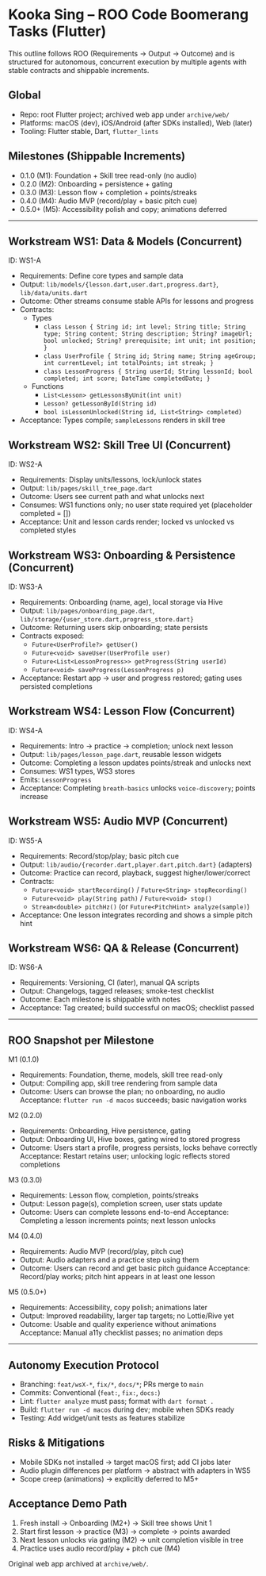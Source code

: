 # Kooka Sing – ROO Code Boomerang Tasks (Flutter)

This outline follows ROO (Requirements → Output → Outcome) and is structured for autonomous, concurrent execution by multiple agents with stable contracts and shippable increments.

## Global
- Repo: root Flutter project; archived web app under `archive/web/`
- Platforms: macOS (dev), iOS/Android (after SDKs installed), Web (later)
- Tooling: Flutter stable, Dart, `flutter_lints`

## Milestones (Shippable Increments)
- 0.1.0 (M1): Foundation + Skill tree read-only (no audio)
- 0.2.0 (M2): Onboarding + persistence + gating
- 0.3.0 (M3): Lesson flow + completion + points/streaks
- 0.4.0 (M4): Audio MVP (record/play + basic pitch cue)
- 0.5.0+ (M5): Accessibility polish and copy; animations deferred

---

## Workstream WS1: Data & Models (Concurrent)
ID: WS1-A
- Requirements: Define core types and sample data
- Output: `lib/models/{lesson.dart,user.dart,progress.dart}`, `lib/data/units.dart`
- Outcome: Other streams consume stable APIs for lessons and progress
- Contracts:
  - Types
    - `class Lesson { String id; int level; String title; String type; String content; String description; String? imageUrl; bool unlocked; String? prerequisite; int unit; int position; }`
    - `class UserProfile { String id; String name; String ageGroup; int currentLevel; int totalPoints; int streak; }`
    - `class LessonProgress { String userId; String lessonId; bool completed; int score; DateTime completedDate; }`
  - Functions
    - `List<Lesson> getLessonsByUnit(int unit)`
    - `Lesson? getLessonById(String id)`
    - `bool isLessonUnlocked(String id, List<String> completed)`
- Acceptance: Types compile; `sampleLessons` renders in skill tree

## Workstream WS2: Skill Tree UI (Concurrent)
ID: WS2-A
- Requirements: Display units/lessons, lock/unlock states
- Output: `lib/pages/skill_tree_page.dart`
- Outcome: Users see current path and what unlocks next
- Consumes: WS1 functions only; no user state required yet (placeholder completed = [])
- Acceptance: Unit and lesson cards render; locked vs unlocked vs completed styles

## Workstream WS3: Onboarding & Persistence (Concurrent)
ID: WS3-A
- Requirements: Onboarding (name, age), local storage via Hive
- Output: `lib/pages/onboarding_page.dart`, `lib/storage/{user_store.dart,progress_store.dart}`
- Outcome: Returning users skip onboarding; state persists
- Contracts exposed:
  - `Future<UserProfile?> getUser()`
  - `Future<void> saveUser(UserProfile user)`
  - `Future<List<LessonProgress>> getProgress(String userId)`
  - `Future<void> saveProgress(LessonProgress p)`
- Acceptance: Restart app → user and progress restored; gating uses persisted completions

## Workstream WS4: Lesson Flow (Concurrent)
ID: WS4-A
- Requirements: Intro → practice → completion; unlock next lesson
- Output: `lib/pages/lesson_page.dart`, reusable lesson widgets
- Outcome: Completing a lesson updates points/streak and unlocks next
- Consumes: WS1 types, WS3 stores
- Emits: `LessonProgress`
- Acceptance: Completing `breath-basics` unlocks `voice-discovery`; points increase

## Workstream WS5: Audio MVP (Concurrent)
ID: WS5-A
- Requirements: Record/stop/play; basic pitch cue
- Output: `lib/audio/{recorder.dart,player.dart,pitch.dart}` (adapters)
- Outcome: Practice can record, playback, suggest higher/lower/correct
- Contracts:
  - `Future<void> startRecording()` / `Future<String> stopRecording()`
  - `Future<void> play(String path)` / `Future<void> stop()`
  - `Stream<double> pitchHz()` (or `Future<PitchHint> analyze(sample)`) 
- Acceptance: One lesson integrates recording and shows a simple pitch hint

## Workstream WS6: QA & Release (Concurrent)
ID: WS6-A
- Requirements: Versioning, CI (later), manual QA scripts
- Output: Changelogs, tagged releases; smoke-test checklist
- Outcome: Each milestone is shippable with notes
- Acceptance: Tag created; build successful on macOS; checklist passed

---

## ROO Snapshot per Milestone

M1 (0.1.0)
- Requirements: Foundation, theme, models, skill tree read-only
- Output: Compiling app, skill tree rendering from sample data
- Outcome: Users can browse the plan; no onboarding, no audio
Acceptance: `flutter run -d macos` succeeds; basic navigation works

M2 (0.2.0)
- Requirements: Onboarding, Hive persistence, gating
- Output: Onboarding UI, Hive boxes, gating wired to stored progress
- Outcome: Users start a profile, progress persists, locks behave correctly
Acceptance: Restart retains user; unlocking logic reflects stored completions

M3 (0.3.0)
- Requirements: Lesson flow, completion, points/streaks
- Output: Lesson page(s), completion screen, user stats update
- Outcome: Users can complete lessons end-to-end
Acceptance: Completing a lesson increments points; next lesson unlocks

M4 (0.4.0)
- Requirements: Audio MVP (record/play, pitch cue)
- Output: Audio adapters and a practice step using them
- Outcome: Users can record and get basic pitch guidance
Acceptance: Record/play works; pitch hint appears in at least one lesson

M5 (0.5.0+)
- Requirements: Accessibility, copy polish; animations later
- Output: Improved readability, larger tap targets; no Lottie/Rive yet
- Outcome: Usable and quality experience without animations
Acceptance: Manual a11y checklist passes; no animation deps

---

## Autonomy Execution Protocol
- Branching: `feat/wsX-*`, `fix/*`, `docs/*`; PRs merge to `main`
- Commits: Conventional (`feat:`, `fix:`, `docs:`)
- Lint: `flutter analyze` must pass; format with `dart format .`
- Build: `flutter run -d macos` during dev; mobile when SDKs ready
- Testing: Add widget/unit tests as features stabilize

## Risks & Mitigations
- Mobile SDKs not installed → target macOS first; add CI jobs later
- Audio plugin differences per platform → abstract with adapters in WS5
- Scope creep (animations) → explicitly deferred to M5+

## Acceptance Demo Path
1) Fresh install → Onboarding (M2+) → Skill tree shows Unit 1
2) Start first lesson → practice (M3) → complete → points awarded
3) Next lesson unlocks via gating (M2) → unit completion visible in tree
4) Practice uses audio record/play + pitch cue (M4)

Original web app archived at `archive/web/`.

